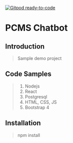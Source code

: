 [![Gitpod ready-to-code](https://img.shields.io/badge/Gitpod-ready--to--code-blue?logo=gitpod)](https://gitpod.io/#https://github.com/SalaiChitOoLatt/pcms-chatbot)

# PCMS Chatbot

## Introduction

> Sample demo project

## Code Samples

> 1. Nodejs 
> 2. React
> 3. Postgresql
> 4. HTML, CSS, JS
> 5. Bootstrap 4


## Installation

> npm install